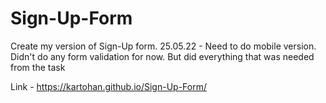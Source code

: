 # Sign-Up-Form
Create my version of Sign-Up form.
25.05.22 - Need to do mobile version. Didn't do any form validation for now. But did everything that was needed from the task<br>

Link - https://kartohan.github.io/Sign-Up-Form/
